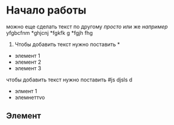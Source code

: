 # Начало работы #

можно еще сделать текст по другому *просто*  или же _например_ yfgbcfnm 
*ghjcnj
*fgkfk g
*fgjh fhg 

1. Чтобы добавить текст нужно поставить *
* элемент 1
* элемент 2 
* элемент 3 

чтобы добавить текст нужно поставить #js djsls d
* элмент 1 
* элемнеттvo

## Элемент ##

